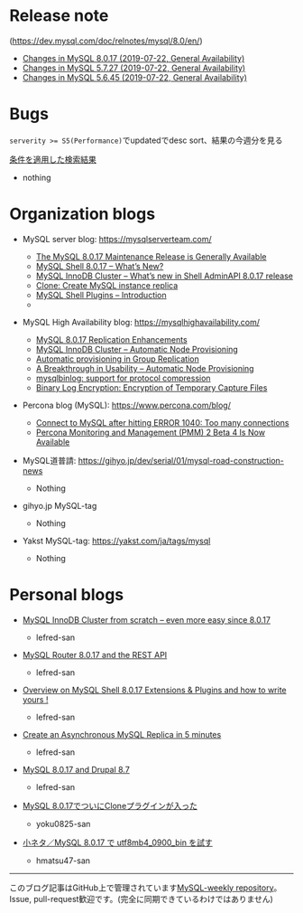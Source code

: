 # Release note

(https://dev.mysql.com/doc/relnotes/mysql/8.0/en/)

- [Changes in MySQL 8.0.17 (2019-07-22, General Availability)](https://dev.mysql.com/doc/relnotes/mysql/8.0/en/news-8-0-17.html)
- [Changes in MySQL 5.7.27 (2019-07-22, General Availability)](https://dev.mysql.com/doc/relnotes/mysql/5.7/en/news-5-7-27.html)
- [Changes in MySQL 5.6.45 (2019-07-22, General Availability)
](https://dev.mysql.com/doc/relnotes/mysql/5.6/en/news-5-6-45.html)

# Bugs

`serverity >= S5(Performance)`でupdatedでdesc sort、結果の今週分を見る

[条件を適用した検索結果](https://bugs.mysql.com/search.php?cmd=display&status=All&severity=-5&os=5&bug_age=0&order_by=mtime&direction=ASC&limit=30&mine=0&reorder_by=mtime)

- nothing

# Organization blogs

- MySQL server blog: https://mysqlserverteam.com/
  - [The MySQL 8.0.17 Maintenance Release is Generally Available](https://mysqlserverteam.com/the-mysql-8-0-17-maintenance-release-is-generally-available/)
  - [MySQL Shell 8.0.17 – What’s New?](https://mysqlserverteam.com/mysql-shell-8-0-17-whats-new/)
  - [MySQL InnoDB Cluster – What’s new in Shell AdminAPI 8.0.17 release](https://mysqlserverteam.com/mysql-innodb-cluster-whats-new-in-shell-adminapi-8-0-17-release/)
  - [Clone: Create MySQL instance replica](https://mysqlserverteam.com/clone-create-mysql-instance-replica/)
  - [MySQL Shell Plugins – Introduction](https://mysqlserverteam.com/mysql-shell-plugins-introduction/)
  - []()

- MySQL High Availability blog: https://mysqlhighavailability.com/
  - [MySQL 8.0.17 Replication Enhancements](https://mysqlhighavailability.com/mysql-8-0-17-replication-enhancements/)
  - [MySQL InnoDB Cluster – Automatic Node Provisioning](https://mysqlhighavailability.com/mysql-innodb-cluster-automatic-node-provisioning/)
  - [Automatic provisioning in Group Replication](https://mysqlhighavailability.com/automatic-provisioning-in-group-replication/)
  - [A Breakthrough in Usability – Automatic Node Provisioning](https://mysqlhighavailability.com/a-breakthrough-in-usability-automatic-node-provisioning/)
  - [mysqlbinlog: support for protocol compression](https://mysqlhighavailability.com/mysqlbinlog-support-for-protocol-compression/)
  - [Binary Log Encryption: Encryption of Temporary Capture Files](https://mysqlhighavailability.com/binary-log-encryption-encryption-of-temporary-capture-files/)

- Percona blog (MySQL): https://www.percona.com/blog/
  - [Connect to MySQL after hitting ERROR 1040: Too many connections](https://www.percona.com/blog/2019/07/23/connect-to-mysql-after-hitting-error-1040-too-many-connections/)
  - [Percona Monitoring and Management (PMM) 2 Beta 4 Is Now Available](https://www.percona.com/blog/2019/07/22/percona-monitoring-and-management-pmm-2-beta-4-is-now-available/)

- MySQL道普請: https://gihyo.jp/dev/serial/01/mysql-road-construction-news
  - Nothing
- gihyo.jp MySQL-tag
  - Nothing
- Yakst MySQL-tag: https://yakst.com/ja/tags/mysql
  - Nothing

# Personal blogs

- [MySQL InnoDB Cluster from scratch – even more easy since 8.0.17](https://lefred.be/content/mysql-innodb-cluster-from-scratch-even-more-easy-since-8-0-17/)
  - lefred-san
- [MySQL Router 8.0.17 and the REST API](https://lefred.be/content/mysqlrouter-8-0-17-and-the-rest-api/)
  - lefred-san
- [Overview on MySQL Shell 8.0.17 Extensions & Plugins and how to write yours !](https://lefred.be/content/overview-on-mysql-shell-8-0-17-extensions-plugins-and-how-to-write-yours/)
  - lefred-san
- [Create an Asynchronous MySQL Replica in 5 minutes](https://lefred.be/content/create-an-asynchronous-mysql-replica-in-5-minutes/)
  - lefred-san
- [MySQL 8.0.17 and Drupal 8.7](https://lefred.be/content/mysql-8-0-17-and-drupal-8-7/)
  - lefred-san

- [MySQL 8.0.17でついにCloneプラグインが入った](https://yoku0825.blogspot.com/2019/07/mysql-8017clone.html)
  - yoku0825-san
- [小ネタ／MySQL 8.0.17 で utf8mb4_0900_bin を試す](https://qiita.com/hmatsu47/items/d66830c8a00c21f5edad)
  - hmatsu47-san


-----

このブログ記事はGitHub上で管理されています[MySQL-weekly repository](https://github.com/tom--bo/MySQL-weekly)。Issue, pull-request歓迎です。(完全に同期できているわけではありません)

